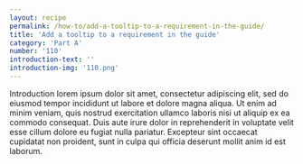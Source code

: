 ```yaml
---
layout: recipe
permalink: /how-to/add-a-tooltip-to-a-requirement-in-the-guide/
title: 'Add a tooltip to a requirement in the guide'
category: 'Part A'
number: '110'
introduction-text: ''
introduction-img: '110.png'
---
```


Introduction lorem ipsum dolor sit amet, consectetur adipiscing elit, sed do eiusmod tempor incididunt ut labore et dolore magna aliqua. Ut enim ad minim veniam, quis nostrud exercitation ullamco laboris nisi ut aliquip ex ea commodo consequat. Duis aute irure dolor in reprehenderit in voluptate velit esse cillum dolore eu fugiat nulla pariatur. Excepteur sint occaecat cupidatat non proident, sunt in culpa qui officia deserunt mollit anim id est laborum.

